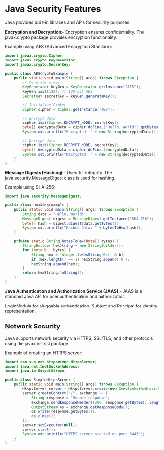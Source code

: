 # Java Security Features

Java provides built-in libraries and APIs for security purposes:

**Encryption and Decryption**:- Encryption ensures confidentiality. The javax.crypto package provides encryption functionality.

Example using AES (Advanced Encryption Standard):

```java
import javax.crypto.Cipher;
import javax.crypto.KeyGenerator;
import javax.crypto.SecretKey;

public class AESCryptoExample {
    public static void main(String[] args) throws Exception {
        // Generate a key
        KeyGenerator keyGen = KeyGenerator.getInstance("AES");
        keyGen.init(128); // 128-bit AES
        SecretKey secretKey = keyGen.generateKey();

        // Initialize Cipher
        Cipher cipher = Cipher.getInstance("AES");

        // Encrypt data
        cipher.init(Cipher.ENCRYPT_MODE, secretKey);
        byte[] encryptedData = cipher.doFinal("Hello, World!".getBytes());
        System.out.println("Encrypted: " + new String(encryptedData));

        // Decrypt data
        cipher.init(Cipher.DECRYPT_MODE, secretKey);
        byte[] decryptedData = cipher.doFinal(encryptedData);
        System.out.println("Decrypted: " + new String(decryptedData));
    }
}
```
  
**Message Digests (Hashing)**:- Used for integrity. The java.security.MessageDigest class is used for hashing.

Example using SHA-256:

```java
import java.security.MessageDigest;

public class HashingExample {
    public static void main(String[] args) throws Exception {
        String data = "Hello, World!";
        MessageDigest digest = MessageDigest.getInstance("SHA-256");
        byte[] hash = digest.digest(data.getBytes());
        System.out.println("Hashed Data: " + bytesToHex(hash));
    }

    private static String bytesToHex(byte[] bytes) {
        StringBuilder hexString = new StringBuilder();
        for (byte b : bytes) {
            String hex = Integer.toHexString(0xff & b);
            if (hex.length() == 1) hexString.append('0');
            hexString.append(hex);
        }
        return hexString.toString();
    }
}
```

**Java Authentication and Authorization Service (JAAS)**:- JAAS is a standard Java API for user authentication and authorization.

LoginModule for pluggable authentication.
Subject and Principal for identity representation.

## Network Security

Java supports network security via HTTPS, SSL/TLS, and other protocols using the javax.net.ssl package.

Example of creating an HTTPS server:

```java
import com.sun.net.httpserver.HttpsServer;
import java.net.InetSocketAddress;
import java.io.OutputStream;

public class SimpleHttpsServer {
    public static void main(String[] args) throws Exception {
        HttpsServer server = HttpsServer.create(new InetSocketAddress(8443), 0);
        server.createContext("/", exchange -> {
            String response = "Secure response";
            exchange.sendResponseHeaders(200, response.getBytes().length);
            OutputStream os = exchange.getResponseBody();
            os.write(response.getBytes());
            os.close();
        });
        server.setExecutor(null);
        server.start();
        System.out.println("HTTPS server started on port 8443");
    }
}
```
